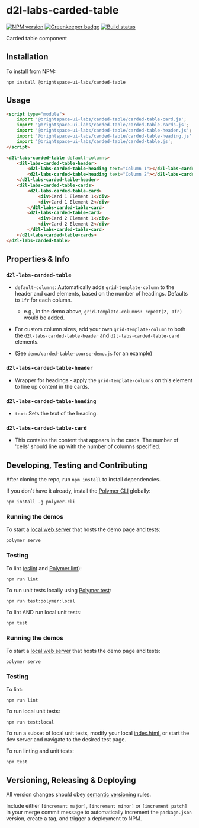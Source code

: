# d2l-labs-carded-table

[![NPM version](https://img.shields.io/npm/v/@brightspace-ui-labs/carded-table/carded-table.svg)](https://www.npmjs.org/package/@brightspace-ui-labs/carded-table)
[![Greenkeeper badge](https://badges.greenkeeper.io/BrightspaceUILabs/carded-table.svg)](https://greenkeeper.io/)
[![Build status][ci-image]][ci-url]

Carded table component

## Installation

To install from NPM:

```shell
npm install @brightspace-ui-labs/carded-table
```

## Usage

```html
<script type="module">
	import '@brightspace-ui-labs/carded-table/carded-table-card.js';
	import '@brightspace-ui-labs/carded-table/carded-table-cards.js';
	import '@brightspace-ui-labs/carded-table/carded-table-header.js';
	import '@brightspace-ui-labs/carded-table/carded-table-heading.js';
	import '@brightspace-ui-labs/carded-table/carded-table.js';
</script>

<d2l-labs-carded-table default-columns>
	<d2l-labs-carded-table-header>
		<d2l-labs-carded-table-heading text="Column 1"></d2l-labs-carded-table-heading>
		<d2l-labs-carded-table-heading text="Column 2"></d2l-labs-carded-table-heading>
	</d2l-labs-carded-table-header>
	<d2l-labs-carded-table-cards>
		<d2l-labs-carded-table-card>
			<div>Card 1 Element 1</div>
			<div>Card 1 Element 2</div>
		</d2l-labs-carded-table-card>
		<d2l-labs-carded-table-card>
			<div>Card 2 Element 1</div>
			<div>Card 2 Element 2</div>
		</d2l-labs-carded-table-card>
	</d2l-labs-carded-table-cards>
</d2l-labs-carded-table>
```


 ## Properties & Info

 ### `d2l-labs-carded-table`
- `default-columns`: Automatically adds `grid-template-column` to the header and card elements, based on the number of headings. Defaults to `1fr` for each column.
  - e.g., in the demo above,  `grid-template-columns: repeat(2, 1fr)` would be added.

 - For custom column sizes, add your own `grid-template-column` to both the `d2l-labs-carded-table-header` and `d2l-labs-carded-table-card` elements.
  - (See `demo/carded-table-course-demo.js` for an example)

 ### `d2l-labs-carded-table-header`
- Wrapper for headings - apply the `grid-template-columns` on this element to line up content in the cards.

 ### `d2l-labs-carded-table-heading`
- `text`: Sets the text of the heading.

 ### `d2l-labs-carded-table-card`
- This contains the content that appears in the cards. The number of 'cells' should line up with the number of columns specified.


## Developing, Testing and Contributing

After cloning the repo, run `npm install` to install dependencies.

If you don't have it already, install the [Polymer CLI](https://www.polymer-project.org/3.0/docs/tools/polymer-cli) globally:

```shell
npm install -g polymer-cli
```

### Running the demos

To start a [local web server](https://www.polymer-project.org/3.0/docs/tools/polymer-cli-commands#serve) that hosts the demo page and tests:

```shell
polymer serve
```

### Testing

To lint ([eslint](http://eslint.org/) and [Polymer lint](https://www.polymer-project.org/3.0/docs/tools/polymer-cli-commands#lint)):

```shell
npm run lint
```

To run unit tests locally using [Polymer test](https://www.polymer-project.org/3.0/docs/tools/polymer-cli-commands#tests):

```shell
npm run test:polymer:local
```

To lint AND run local unit tests:

```shell
npm test
```

[ci-url]: https://travis-ci.org/BrightspaceUILabs/carded-table
[ci-image]: https://travis-ci.org/BrightspaceUILabs/carded-table.svg?branch=master

### Running the demos

To start a [local web server](https://www.polymer-project.org/3.0/docs/tools/polymer-cli-commands#serve) that hosts the demo page and tests:

```shell
polymer serve
```

### Testing

To lint:

```shell
npm run lint
```

To run local unit tests:

```shell
npm run test:local
```

To run a subset of local unit tests, modify your local [index.html](https://github.com/BrightspaceUILabs/carded-table/blob/master/test/index.html), or start the dev server and navigate to the desired test page.

To run linting and unit tests:

```shell
npm test
```

## Versioning, Releasing & Deploying

All version changes should obey [semantic versioning](https://semver.org/) rules.

Include either `[increment major]`, `[increment minor]` or `[increment patch]` in your merge commit message to automatically increment the `package.json` version, create a tag, and trigger a deployment to NPM.
